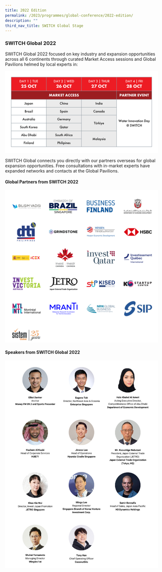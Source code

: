 ```yaml
---
title: 2022 Edition
permalink: /2023/programmes/global-conference/2022-edition/
description: ""
third_nav_title: SWITCH Global Stage
---
```

### SWITCH Global 2022

SWITCH Global 2022 focused on key industry and expansion opportunities across all 6 continents through curated Market Access sessions and Global Pavilions helmed by local experts in:

![](/images/programme%20highlights%20(beyond,%20global,%20grand%20stage)%20(2).png)

SWITCH Global connects you directly with our partners overseas for global expansion opportunities. Free consultations with in-market experts have expanded networks and contacts at the Global Pavilions.

#### Global Partners from SWITCH 2022

![Global Partners SWITCH 2022](/images/sponsors%20&%20partners_cards%20(20).png)

#### Speakers from SWITCH Global 2022

![Global Speakers SWITCH 2022](/images/global.png)
